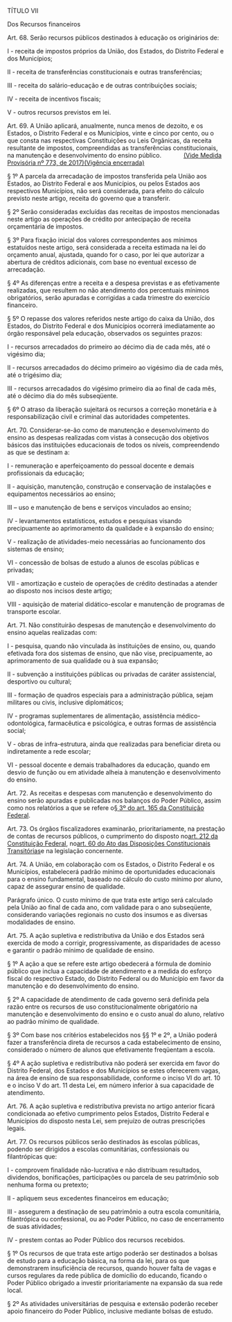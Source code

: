 TÍTULO VII

Dos Recursos financeiros

Art. 68. Serão recursos públicos destinados à educação os originários de:

I - receita de impostos próprios da União, dos Estados, do Distrito Federal e dos Municípios;

II - receita de transferências constitucionais e outras transferências;

III - receita do salário-educação e de outras contribuições sociais;

IV - receita de incentivos fiscais;

V - outros recursos previstos em lei.

Art. 69. A União aplicará, anualmente, nunca menos de dezoito, e os Estados, o Distrito Federal e os Municípios, vinte e cinco por cento, ou o que consta nas respectivas Constituições ou Leis Orgânicas, da receita resultante de impostos, compreendidas as transferências constitucionais, na manutenção e desenvolvimento do ensino público.             [\(Vide Medida Provisória nº 773, de 2017\)](https://www.planalto.gov.br/ccivil_03/_Ato2015-2018/2017/Mpv/mpv773.htm)[\(Vigência encerrada\)](https://www.planalto.gov.br/ccivil_03/_Ato2015-2018/2017/Congresso/adc-069-mpv773.htm)

§ 1º A parcela da arrecadação de impostos transferida pela União aos Estados, ao Distrito Federal e aos Municípios, ou pelos Estados aos respectivos Municípios, não será considerada, para efeito do cálculo previsto neste artigo, receita do governo que a transferir.

§ 2º Serão consideradas excluídas das receitas de impostos mencionadas neste artigo as operações de crédito por antecipação de receita orçamentária de impostos.

§ 3º Para fixação inicial dos valores correspondentes aos mínimos estatuídos neste artigo, será considerada a receita estimada na lei do orçamento anual, ajustada, quando for o caso, por lei que autorizar a abertura de créditos adicionais, com base no eventual excesso de arrecadação.

§ 4º As diferenças entre a receita e a despesa previstas e as efetivamente realizadas, que resultem no não atendimento dos percentuais mínimos obrigatórios, serão apuradas e corrigidas a cada trimestre do exercício financeiro.

§ 5º O repasse dos valores referidos neste artigo do caixa da União, dos Estados, do Distrito Federal e dos Municípios ocorrerá imediatamente ao órgão responsável pela educação, observados os seguintes prazos:

I - recursos arrecadados do primeiro ao décimo dia de cada mês, até o vigésimo dia;

II - recursos arrecadados do décimo primeiro ao vigésimo dia de cada mês, até o trigésimo dia;

III - recursos arrecadados do vigésimo primeiro dia ao final de cada mês, até o décimo dia do mês subseqüente.

§ 6º O atraso da liberação sujeitará os recursos a correção monetária e à responsabilização civil e criminal das autoridades competentes.

Art. 70. Considerar-se-ão como de manutenção e desenvolvimento do ensino as despesas realizadas com vistas à consecução dos objetivos básicos das instituições educacionais de todos os níveis, compreendendo as que se destinam a:

I - remuneração e aperfeiçoamento do pessoal docente e demais profissionais da educação;

II - aquisição, manutenção, construção e conservação de instalações e equipamentos necessários ao ensino;

III – uso e manutenção de bens e serviços vinculados ao ensino;

IV - levantamentos estatísticos, estudos e pesquisas visando precipuamente ao aprimoramento da qualidade e à expansão do ensino;

V - realização de atividades-meio necessárias ao funcionamento dos sistemas de ensino;

VI - concessão de bolsas de estudo a alunos de escolas públicas e privadas;

VII - amortização e custeio de operações de crédito destinadas a atender ao disposto nos incisos deste artigo;

VIII - aquisição de material didático-escolar e manutenção de programas de transporte escolar.

Art. 71. Não constituirão despesas de manutenção e desenvolvimento do ensino aquelas realizadas com:

I - pesquisa, quando não vinculada às instituições de ensino, ou, quando efetivada fora dos sistemas de ensino, que não vise, precipuamente, ao aprimoramento de sua qualidade ou à sua expansão;

II - subvenção a instituições públicas ou privadas de caráter assistencial, desportivo ou cultural;

III - formação de quadros especiais para a administração pública, sejam militares ou civis, inclusive diplomáticos;

IV - programas suplementares de alimentação, assistência médico-odontológica, farmacêutica e psicológica, e outras formas de assistência social;

V - obras de infra-estrutura, ainda que realizadas para beneficiar direta ou indiretamente a rede escolar;

VI - pessoal docente e demais trabalhadores da educação, quando em desvio de função ou em atividade alheia à manutenção e desenvolvimento do ensino.

Art. 72. As receitas e despesas com manutenção e desenvolvimento do ensino serão apuradas e publicadas nos balanços do Poder Público, assim como nos relatórios a que se refere o[§ 3º do art. 165 da Constituição Federal](https://www.planalto.gov.br/ccivil_03/Constituicao/Constituicao.htm#art165%C2%A73).

Art. 73. Os órgãos fiscalizadores examinarão, prioritariamente, na prestação de contas de recursos públicos, o cumprimento do disposto no[art. 212 da Constituição Federal](https://www.planalto.gov.br/ccivil_03/Constituicao/Constituicao.htm#art212), no[art. 60 do Ato das Disposições Constitucionais Transitórias](https://www.planalto.gov.br/ccivil_03/Constituicao/Constituicao.htm#adctart60)e na legislação concernente.

Art. 74. A União, em colaboração com os Estados, o Distrito Federal e os Municípios, estabelecerá padrão mínimo de oportunidades educacionais para o ensino fundamental, baseado no cálculo do custo mínimo por aluno, capaz de assegurar ensino de qualidade.

Parágrafo único. O custo mínimo de que trata este artigo será calculado pela União ao final de cada ano, com validade para o ano subseqüente, considerando variações regionais no custo dos insumos e as diversas modalidades de ensino.

Art. 75. A ação supletiva e redistributiva da União e dos Estados será exercida de modo a corrigir, progressivamente, as disparidades de acesso e garantir o padrão mínimo de qualidade de ensino.

§ 1º A ação a que se refere este artigo obedecerá a fórmula de domínio público que inclua a capacidade de atendimento e a medida do esforço fiscal do respectivo Estado, do Distrito Federal ou do Município em favor da manutenção e do desenvolvimento do ensino.

§ 2º A capacidade de atendimento de cada governo será definida pela razão entre os recursos de uso constitucionalmente obrigatório na manutenção e desenvolvimento do ensino e o custo anual do aluno, relativo ao padrão mínimo de qualidade.

§ 3º Com base nos critérios estabelecidos nos §§ 1º e 2º, a União poderá fazer a transferência direta de recursos a cada estabelecimento de ensino, considerado o número de alunos que efetivamente freqüentam a escola.

§ 4º A ação supletiva e redistributiva não poderá ser exercida em favor do Distrito Federal, dos Estados e dos Municípios se estes oferecerem vagas, na área de ensino de sua responsabilidade, conforme o inciso VI do art. 10 e o inciso V do art. 11 desta Lei, em número inferior à sua capacidade de atendimento.

Art. 76. A ação supletiva e redistributiva prevista no artigo anterior ficará condicionada ao efetivo cumprimento pelos Estados, Distrito Federal e Municípios do disposto nesta Lei, sem prejuízo de outras prescrições legais.

Art. 77. Os recursos públicos serão destinados às escolas públicas, podendo ser dirigidos a escolas comunitárias, confessionais ou filantrópicas que:

I - comprovem finalidade não-lucrativa e não distribuam resultados, dividendos, bonificações, participações ou parcela de seu patrimônio sob nenhuma forma ou pretexto;

II - apliquem seus excedentes financeiros em educação;

III - assegurem a destinação de seu patrimônio a outra escola comunitária, filantrópica ou confessional, ou ao Poder Público, no caso de encerramento de suas atividades;

IV - prestem contas ao Poder Público dos recursos recebidos.

§ 1º Os recursos de que trata este artigo poderão ser destinados a bolsas de estudo para a educação básica, na forma da lei, para os que demonstrarem insuficiência de recursos, quando houver falta de vagas e cursos regulares da rede pública de domicílio do educando, ficando o Poder Público obrigado a investir prioritariamente na expansão da sua rede local.

§ 2º As atividades universitárias de pesquisa e extensão poderão receber apoio financeiro do Poder Público, inclusive mediante bolsas de estudo.

